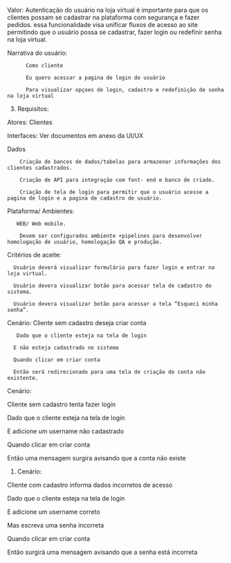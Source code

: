 Valor: Autenticação do usuário na loja virtual é importante para que os clientes possam se cadastrar na plataforma com segurança e fazer pedidos. essa funcionalidade visa unificar fluxos de acesso ao site permitindo que o usuário possa se cadastrar, fazer login ou redefinir senha na loja virtual.

Narrativa do usuário:

          Como cliente 

          Eu quero acessar a pagina de login do usuário

          Para visualizar opçoes de login, cadastro e redefinição de senha na loja virtual

3. Requisitos:

Atores: Clientes 

Interfaces: Ver documentos em anexo da UI/UX

Dados          

        Criação de bancos de dados/tabelas para armazenar informações dos clientes cadastrados.

        Criação de API para integração com font- end e banco de criado.

        Criação de tela de login para permitir que o usuário acesse a pagina de login e a pagina de cadastro de usuário.

Plataforma/ Ambientes:

       WEB/ Web mobile. 

        Devem ser configurados ambiente +pipelines para desenvolver homologação de usuário, homologação QA e produção. 

Critérios de aceite:

      Usuário deverá visualizar formulário para fazer login e entrar na loja virtual.

      Usuário devera visualizar botão para acessar tela de cadastro do sistema.

      Usuário devera visualizar botão para acessar a tela “Esqueci minha senha”.



Cenário: Cliente sem cadastro deseja criar conta

       Dado que o cliente esteja na tela de login 

      E não esteja cadastrado no sistema 

      Quando clicar em criar conta 

      Então será redirecionado para uma tela de criação de conta não existente.



Cenário: 

   Cliente sem cadastro tenta fazer login 

   Dado que o cliente esteja na tela de login 

   E adicione um username não cadastrado 

   Quando clicar em criar conta 

   Então uma mensagem surgira avisando que a conta não existe

  1. Cenário:  

  Cliente com cadastro informa dados incorretos de acesso 

  Dado que o cliente esteja na tela de login 

  E adicione um username correto 

  Mas escreva uma senha incorreta 

  Quando clicar em criar conta 

  Então surgirá uma mensagem avisando que a senha está incorreta
